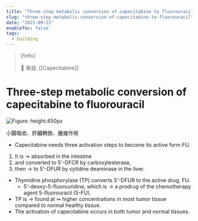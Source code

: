 ```yaml
---
title: "Three-step metabolic conversion of capecitabine to fluorouracil"
slug: "three-step-metabolic-conversion-of-capecitabine-to-fluorouracil"
date: "2023-09-22"
enableToc: false
tags:
  - building
---
```


> [!info]
>
> 🌱 來自: [[Capecitabine]]

# Three-step metabolic conversion of capecitabine to fluorouracil

![Figure: height:450px](https://i.imgur.com/z94lCl9.png)

小腸吸收、肝臟轉換、腫瘤作用

- Capecitabine needs three activation steps to become its active form FU.

1. It is → absorbed in the intestine
2. and converted to 5'-DFCR by carboxylesterase,
3. then → to 5'-DFUR by cytidine deaminase in the liver.

- Thymidine phosphorylase (TP) converts 5'-DFUR to the active drug, FU.
  - 5'-deoxy-5-fluorouridine, which is → a prodrug of the chemotherapy agent 5-fluorouracil (5-FU).
- TP is → found at ↣ higher concentrations in most tumor tissue compared to normal healthy tissue.
- The activation of capecitabine occurs in both tumor and normal tissues.
